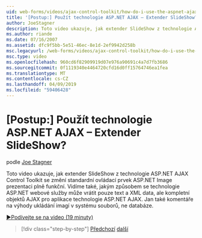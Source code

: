 ```yaml
---
uid: web-forms/videos/ajax-control-toolkit/how-do-i-use-the-aspnet-ajax-slideshow-extender
title: '[Postup:] Použít technologie ASP.NET AJAX – Extender SlideShow? | Dokumenty Microsoft'
author: JoeStagner
description: Toto video ukazuje, jak extender SlideShow z technologie ASP.NET AJAX Control Toolkit se změní standardní ovládací prvek ASP.NET Image plně funkční sl...
ms.author: riande
ms.date: 07/16/2007
ms.assetid: dfc9f5bb-5e51-46ec-8e1d-2ef9942d258b
msc.legacyurl: /web-forms/videos/ajax-control-toolkit/how-do-i-use-the-aspnet-ajax-slideshow-extender
msc.type: video
ms.openlocfilehash: 960cd6f82909919d07e976a90691c4a7d7fb3686
ms.sourcegitcommit: 0f1119340e4464720cfd16d0ff15764746ea1fea
ms.translationtype: MT
ms.contentlocale: cs-CZ
ms.lasthandoff: 04/09/2019
ms.locfileid: "59406428"
---
```

# <a name="how-do-i-use-the-aspnet-ajax-slideshow-extender"></a>[Postup:] Použít technologie ASP.NET AJAX – Extender SlideShow?

podle [Joe Stagner](https://github.com/JoeStagner)

Toto video ukazuje, jak extender SlideShow z technologie ASP.NET AJAX Control Toolkit se změní standardní ovládací prvek ASP.NET Image prezentaci plně funkční. Vidíme také, jakým způsobem se technologie ASP.NET webové služby může vrátit pouze text a XML data, ale kompletní objektů AJAX pro aplikace technologie ASP.NET AJAX. Jan také komentáře na výhody ukládání imagí v systému souborů, ne databáze.

[&#9654;Podívejte se na video (19 minuty)](https://channel9.msdn.com/Blogs/ASP-NET-Site-Videos/how-do-i-use-the-aspnet-ajax-slideshow-extender)

> [!div class="step-by-step"]
> [Předchozí](how-do-i-use-the-aspnet-ajax-tabs-control.md)
> [další](how-do-i-use-the-aspnet-ajax-updatepanelanimation-extender.md)
